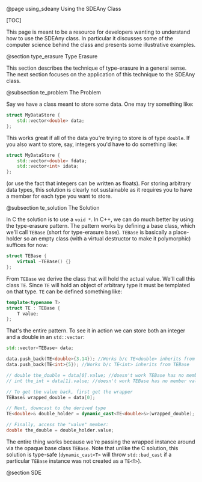 @page using_sdeany Using the SDEAny Class

[TOC]

This page is meant to be a resource for developers wanting to understand how to 
use the SDEAny class.  In particular it discusses some of the computer science
behind the class and presents some illustrative examples.

@section type_erasure Type Erasure

This section describes the technique of type-erasure in a general sense.  The
next section focuses on the application of this technique to the SDEAny class.

@subsection te_problem The Problem

Say we have a class meant to store some data.  One may try something like:

```.cpp
struct MyDataStore {
    std::vector<double> data;
};
```
This works great if all of the data you're trying to store is of type `double`.
If you also want to store, say, integers you'd have to do something like:

```.cpp
struct MyDataStore {
    std::vector<double> fdata;
    std::vector<int> idata;
};
``` 
(or use the fact that integers can be written as floats).  For storing arbitrary
data types, this solution is clearly not sustainable as it requires you to have
a member for each type you want to store.

@subsection te_solution The Solution

In C the solution is to use a `void *`.  In C++, we can do much better by using
the type-erasure pattern.  The pattern works by defining a base class, which 
we'll call `TEBase` (short for type-erasure base).  `TEBase` is basically a 
place-holder so an empty class (with a virtual destructor to make it 
polymorphic) suffices for now:

```.cpp
struct TEBase {
    virtual ~TEBase() {}
};
``` 

From `TEBase` we derive the class that will hold the actual value.  We'll call
this class `TE`.  Since `TE` will hold an object of arbitrary type it must be
templated on that type.  `TE` can be defined something like:

```.cpp
template<typename T>
struct TE : TEBase {
    T value;
};
```

That's the entire pattern. To see it in action we can store both an integer and
a double in an `std::vector`:

```.cpp
std::vector<TEBase> data;

data.push_back(TE<double>{3.14}); //Works b/c TE<double> inherits from TEBase
data.push_back(TE<int>{5}); //Works b/c TE<int> inherits from TEBase

// double the_double = data[0].value; //doesn't work TEBase has no member value
// int the_int = data[1].value; //doesn't work TEBase has no member value

// To get the value back, first get the wrapper
TEBase& wrapped_double = data[0];

// Next, downcast to the derived type 
TE<double>& double_holder = dynamic_cast<TE<double>&>(wrapped_double);

// Finally, access the "value" member:
double the_double = double_holder.value;
``` 

The entire thing works because we're passing the wrapped instance around via the
opaque base class `TEBase`.  Note that unlike the C solution, this solution is 
type-safe (`dynamic_cast<T>` will throw `std::bad_cast` if a particular `TEBase`
instance was not created as a `TE<T>`).

@section SDE
